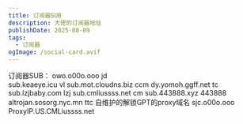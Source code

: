```yaml
---
title: 订阅器SUB
description: 大佬的订阅器地址
publishDate: 2025-08-09
tags:
  - 订阅器
ogImage: /social-card.avif
---
```

订阅器SUB：
owo.o00o.ooo              jd                      
sub.keaeye.icu            vl
sub.mot.cloudns.biz       ccm
dy.yomoh.ggff.net         tc                    
sub.lzjbaby.com           lzj
sub.cmliussss.net         cm 
sub.443888.xyz            443888
altrojan.sosorg.nyc.mn    ttc
自维护的解锁GPT的proxy域名  sjc.o00o.ooo   ProxyIP.US.CMLiussss.net
